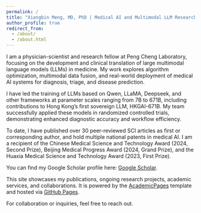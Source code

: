```yaml
---
permalink: /
title: "Xiangbin Meng, MD, PhD | Medical AI and Multimodal LLM Researcher"
author_profile: true
redirect_from: 
  - /about/
  - /about.html
---
```


I am a physician-scientist and research fellow at Peng Cheng Laboratory, focusing on the development and clinical translation of large multimodal language models (LLMs) in medicine. My work explores algorithm optimization, multimodal data fusion, and real-world deployment of medical AI systems for diagnosis, triage, and disease prediction.

I have led the training of LLMs based on Qwen, LLaMA, Deepseek, and other frameworks at parameter scales ranging from 7B to 671B, including contributions to Hong Kong’s first sovereign LLM, HKGAI-671B. My team successfully applied these models in randomized controlled trials, demonstrating enhanced diagnostic accuracy and workflow efficiency. 

To date, I have published over 30 peer-reviewed SCI articles as first or corresponding author, and hold multiple national patents in medical AI. I am a recipient of the Chinese Medical Science and Technology Award (2024, Second Prize), Beijing Medical Progress Award (2024, Grand Prize), and the Huaxia Medical Science and Technology Award (2023, First Prize).

You can find my Google Scholar profile here: [Google Scholar](https://scholar.google.com.hk/citations?hl=zh-CN&user=A98pCmAAAAAJ).

This site showcases my publications, ongoing research projects, academic services, and collaborations. It is powered by the [AcademicPages](https://github.com/academicpages/academicpages.github.io) template and hosted via [GitHub Pages](https://pages.github.com).

For collaboration or inquiries, feel free to reach out.
